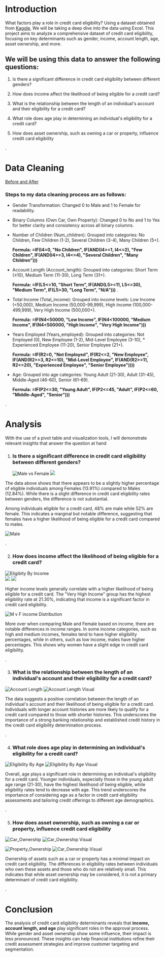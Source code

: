 # Introduction
What factors play a role in credit card eligibility? Using a dataset obtained from [Kaggle](https://www.kaggle.com/datasets/rohit265/credit-card-eligibility-data-determining-factors), We will be taking a deep dive into the data using Excel. This project aims to analyze a comprehensive dataset of credit card eligibility, focusing on key determinants such as gender, income, account length, age, asset ownership, and more. 

## We will be using this data to answer the following questions:
1) Is there a significant difference in credit card eligibility between different genders?
2) How does income affect the likelihood of being eligible for a credit card?
3) What is the relationship between the length of an individual's account and their eligibility for a credit card?
4) What role does age play in determining an individual's eligibility for a credit card?

5) How does asset ownership, such as owning a car or property, influence credit card eligibility


.
# Data Cleaning 
[Before and After](/Dataset%20Img/)

### Steps to my data cleaning process are as follows:
* Gender Transformation: Changed 0 to Male and 1 to Female for readability.
* Binary Columns (Own Car, Own Property): Changed 0 to No and 1 to Yes for better clarity and consistency across all binary columns.
* Number of Children (Num_children): Grouped into categories: No Children, Few Children (1-2), Several Children (3-4), Many Children (5+).

   **Formula: =IF(I4=0, "No Children", IF(AND(I4>=1, I4<=2), "Few Children", IF(AND(I4>=3, I4<=4), "Several Children", "Many Children")))** 

* Account Length (Account_length): Grouped into categories: Short Term (≤10), Medium Term (11-30), Long Term (31+).

  **Formula: =IF(L5<=10, "Short Term", IF(AND(L5>=11, L5<=30), "Medium Term", IF(L5>30, "Long Term", "N/A")))**
.
* Total Income (Total_income): Grouped into income levels: Low Income (<50,000), Medium Income (50,000-99,999), High Income (100,000-499,999), Very High Income (500,000+).

  **Formula: =IF(N4<50000, "Low Income", IF(N4<100000, "Medium Income", IF(N4<500000, "High Income", "Very High Income")))**

* Years Employed (Years_employed): Grouped into categories: Not Employed (0), New Employee (1-2), Mid-Level Employee (3-10), * Experienced Employee (11-20), Senior Employee (21+).

  **Formula: =IF(R2=0, "Not Employed", IF(R2<=2, "New Employee", IF(AND(R2>=3, R2<=10), "Mid-Level Employee", IF(AND(R2>=11, R2<=20), "Experienced Employee", "Senior Employee"))))**

* Age: Grouped into age categories: Young Adult (21-30), Adult (31-45), Middle-Aged (46-60), Senior (61-69).

  **Formula: =IF(P2<=30, "Young Adult", IF(P2<=45, "Adult", IF(P2<=60, "Middle-Aged", "Senior")))**

 .

# Analysis
With the use of a pivot table and visualization tools, I will demonstrate relevant insights that answer the question at hand
1) ### Is there a significant difference in credit card eligibility between different genders?

   ![Male vs Female](https://github.com/AbdoulMohd/CreditCard_Eligibility_Project-Excel-/blob/main/%231%20Visualization/Eligibility%20By%20Gender.png?raw=true) ![](https://github.com/AbdoulMohd/CreditCard_Eligibility_Project-Excel-/blob/main/%231%20Visualization/Eligibility%20By%20Gender%20Visual.png?raw=true)
  
 The data above shows that there appears to be a slightly higher percentage of eligible individuals among Females (13.91%) compared to Males (12.84%). While there is a slight difference in credit card eligibility rates between genders, the difference is not substantial.

 Among individuals eligible for a credit card, 48% are male while 52% are female. This indicates a marginal but notable difference, suggesting that females have a higher likelihood of being eligible for a credit card compared to males.

![Male](https://github.com/AbdoulMohd/CreditCard_Eligibility_Project-Excel-/blob/main/%231%20Visualization/Male%20vs%20Female%20Visual.png?raw=true)

.

2) ### How does income affect the likelihood of being eligible for a credit card?

![Eligibity By Income](https://github.com/AbdoulMohd/CreditCard_Eligibility_Project-Excel-/blob/main/%232%20Visualization/Eligibity%20By%20Income%20Visual.png?raw=true)  
![](https://github.com/AbdoulMohd/CreditCard_Eligibility_Project-Excel-/blob/main/%232%20Visualization/Eligibility%20By%20Income.png?raw=true) ![](https://github.com/AbdoulMohd/CreditCard_Eligibility_Project-Excel-/blob/main/%232%20Visualization/%25%20Eligibible.png?raw=true) 

Higher income levels generally correlate with a higher likelihood of being eligible for a credit card. The "Very High Income" group has the highest eligibility rate at 21.30%, indicating that income is a significant factor in credit card eligibility.

![M v F income Distribution](https://github.com/AbdoulMohd/CreditCard_Eligibility_Project-Excel-/blob/main/%232%20Visualization/M%20vs%20F%20income%20distrubution.png?raw=true) 

More over when comparing Male and Female based on income, there are notable differences in income ranges. In some income categories, such as high and medium incomes, females tend to have higher eligibility percentages, while in others, such as low income, males have higher percentages. This shows why women have a slight edge in credit card eligibility. 

.

3) ### What is the relationship between the length of an individual's account and their eligibility for a credit card?

![Account Length](https://github.com/AbdoulMohd/CreditCard_Eligibility_Project-Excel-/blob/main/%233%20Visualization/Account%20Length.png?raw=true) ![Account Length Visual](https://github.com/AbdoulMohd/CreditCard_Eligibility_Project-Excel-/blob/main/%233%20Visualization/Account%20Length%20Visual.png?raw=true)

The data suggests a positive correlation between the length of an individual's account and their likelihood of being eligible for a credit card. Individuals with longer account histories are more likely to qualify for a credit card compared to those with shorter histories. This underscores the importance of a strong banking relationship and established credit history in the credit card eligibility determination process.

.

4) ### What role does age play in determining an individual's eligibility for a credit card?
![Eligibility By Age](https://github.com/AbdoulMohd/CreditCard_Eligibility_Project-Excel-/blob/main/%234%20Visualization/Eligibility%20By%20Age.png?raw=true) ![Eligibility By Age Visual](https://github.com/AbdoulMohd/CreditCard_Eligibility_Project-Excel-/blob/main/%234%20Visualization/Eligibility%20By%20Age%20Visual.png?raw=true)

Overall, age plays a significant role in determining an individual's eligibility for a credit card. Younger individuals, especially those in the young adult age range (21-30), have the highest likelihood of being eligible, while eligibility rates tend to decrease with age. This trend underscores the importance of considering age as a factor in credit card eligibility assessments and tailoring credit offerings to different age demographics.

.

5) ### How does asset ownership, such as owning a car or property, influence credit card eligibility
![Car_Ownership](https://github.com/AbdoulMohd/CreditCard_Eligibility_Project-Excel-/blob/main/%235%20Visualization/Car%20Ownership%20El.png?raw=true) ![Car_Ownership Visual](https://github.com/AbdoulMohd/CreditCard_Eligibility_Project-Excel-/blob/main/%235%20Visualization/Car%20Ownership%20El.%20Visual.png?raw=true)


![Property_Ownership](https://github.com/AbdoulMohd/CreditCard_Eligibility_Project-Excel-/blob/main/%235%20Visualization/Property%20Ownership%20El.png?raw=true) ![Car_Ownership Visual](https://github.com/AbdoulMohd/CreditCard_Eligibility_Project-Excel-/blob/main/%235%20Visualization/Property%20Ownership%20El%20Visual.png?raw=true)

Ownership of assets such as a car or property has a minimal impact on credit card eligibility. The differences in eligibility rates between individuals who own these assets and those who do not are relatively small. This indicates that while asset ownership may be considered, it is not a primary determinant of credit card eligibility.

.

# Conclusion
The analysis of credit card eligibility determinants reveals that **income, account length, and age** play significant roles in the approval process. While gender and asset ownership show some influence, their impact is less pronounced. These insights can help financial institutions refine their credit assessment strategies and improve customer targeting and segmentation. 

